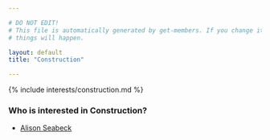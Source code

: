 ```yaml
---

# DO NOT EDIT!
# This file is automatically generated by get-members. If you change it, bad
# things will happen.

layout: default
title: "Construction"

---
```


{% include interests/construction.md %}

### Who is interested in Construction?


* [Alison Seabeck](../members/alison-seabeck.html)
